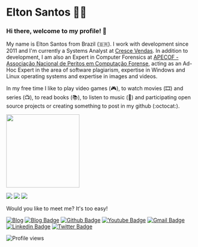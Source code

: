 # Elton Santos 👨‍💻

### Hi there, welcome to my profile! 👋

My name is Elton Santos from Brazil (🇧🇷). I work with development since 2011 and I'm currently a Systems Analyst at [Cresce Vendas](https://www.crescevendas.com/). In addition to development, I am also an Expert in Computer Forensics at [APECOF - Associação Nacional de Peritos em Computação Forense](https://www.apecof.org.br/), acting as an Ad-Hoc Expert in the area of software plagiarism, expertise in Windows and Linux operating systems and expertise in images and videos.

In my free time I like to play video games (🎮), to watch movies (🎞️) and series (📺), to read books (📚), to listen to music (🎵) and participating open source projects or creating something to post in my github (:octocat:).

<!-- <div>
  <img height="180em" src="https://github-readme-stats.vercel.app/api?username=eltonsantos&show_icons=true&theme=algolia&count_private=true"/>
  <img height="180em" src="https://github-readme-stats.vercel.app/api/top-langs/?username=eltonsantos&layout=compact&langs_count=6&theme=algolia"/>
<div> -->



<div>
  <img height="195em" src="https://github-profile-summary-cards.vercel.app/api/cards/profile-details?username=eltonsantos&theme=algolia" />
</div>

<!-- <div>
  <img height="199em" src="http://github-profile-summary-cards.vercel.app/api/cards/stats?username=eltonsantos&theme=algolia"/>
  <img height="199em" src="http://github-profile-summary-cards.vercel.app/api/cards/productive-time?username=eltonsantos&theme=algolia&utcOffset=8"/>
<div> -->

![](https://github-readme-streak-stats.herokuapp.com?user=eltonsantos&theme=algolia&hide_border=true&border_radius=0&card_width=682)
![](https://github-profile-summary-cards.vercel.app/api/cards/repos-per-language?username=eltonsantos&theme=algolia)
![](https://github-profile-summary-cards.vercel.app/api/cards/most-commit-language?username=eltonsantos&theme=algolia)  
  
Would you like to meet me? It's too easy!

[![Blog](https://img.shields.io/website?down_color=red&down_message=DOWN&label=ELTONMELOSANTOS.com.br&style=flat-square&up_color=green&up_message=UP&url=https%3A%2F%2Feltonmelosantos.com.br)](https://eltonmelosantos.com.br)
[![Blog Badge](https://img.shields.io/badge/Blog-eltonsantos-black?style=flat-square)](https://eltonsantos.github.io)
[![Github Badge](https://img.shields.io/badge/-Github-000?style=flat-square&logo=Github&logoColor=white&link=https://github.com/eltonsantos)](https://github.com/eltonsantos)
[![Youtube Badge](https://img.shields.io/badge/-Youtube-FF0000?style=flat-square&labelColor=FF0000&logo=youtube&logoColor=white&link=https://www.youtube.com/c/EltonSantos_oficial)](https://www.youtube.com/c/EltonSantos_oficial)
[![Gmail Badge](https://img.shields.io/badge/-Gmail-c14438?style=flat-square&logo=Gmail&logoColor=white&link=mailto:elton.melo.santos@gmail.com)](mailto:elton.melo.santos@gmail.com)
[![Linkedin Badge](https://img.shields.io/badge/-LinkedIn-blue?style=flat-square&logo=Linkedin&logoColor=white&link=https://www.linkedin.com/in/eltonmelosantos/)](https://www.linkedin.com/in/eltonmelosantos/)
[![Twitter Badge](https://img.shields.io/badge/-Twitter-1A91DA?style=flat-square&logo=Twitter&logoColor=white&link=https://twitter.com/eltin182)](https://twitter.com/eltin182)
<p align="left"> <img src="https://komarev.com/ghpvc/?username=eltonsantos&color=green&style=flat-square" alt="Profile views" /> </p>

<!--
More stats? Sure!
**eltonsantos/eltonsantos** is a ✨ _special_ ✨ repository because its `README.md` (this file) appears on your GitHub profile.

Here are some ideas to get you started:

- 🔭 I’m currently working on ...
- 🌱 I’m currently learning ...
- 👯 I’m looking to collaborate on ...
- 🤔 I’m looking for help with ...
- 💬 Ask me about ...
- 📫 How to reach me: ...
- 😄 Pronouns: ...
- ⚡ Fun fact: ...
-->
